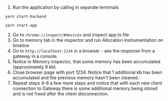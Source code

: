 1. Run the application by calling in separate terminals

```yarn start-backend```

````yarn start-app````

2. Go to ``chrome://inspect/#devices`` and inspect app.ts file
3. Go to memory tab in the inspector and run Allocation instrumentation on timeline
4. Go to ``http://localhost:1234`` in a browser - see the response from a gateway in a console.
5. Notice in Memory inspector, that some memory has been accumulated (approximately 9 kb)
6. Close browser page with port 1234. Notice that 1 additional kb has been accumulated and the previous memory hasn't been cleaned.
7. Repeat steps 4-6 a few more steps and notice that with each new client connection to Gateway there is some additional memory being stored and is not freed after the client disconnection.




